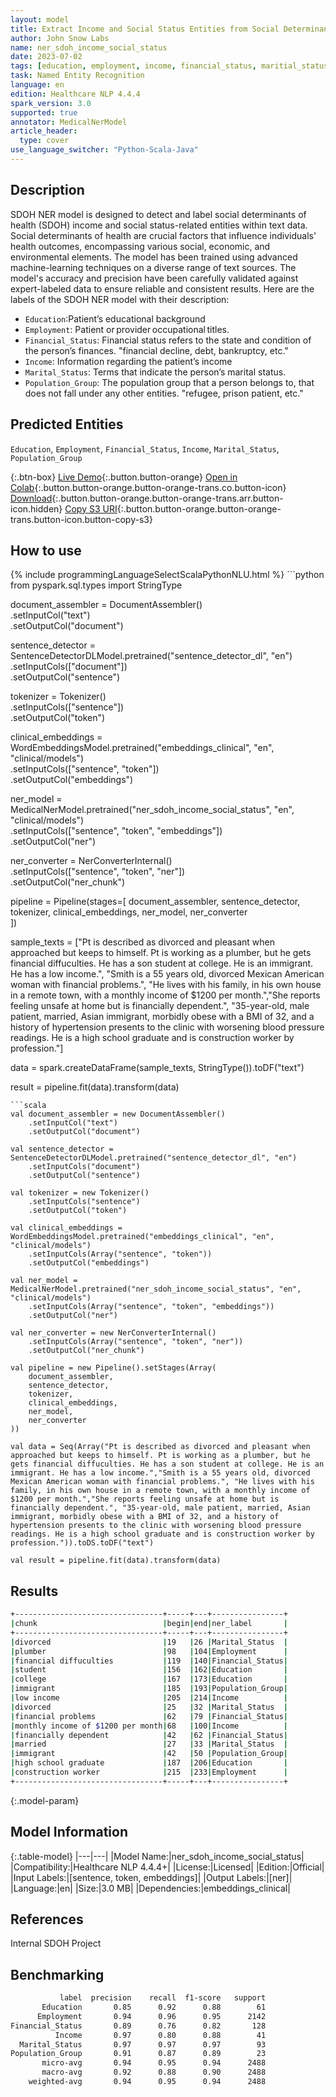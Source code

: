 ```yaml
---
layout: model
title: Extract Income and Social Status Entities from Social Determinants of Health Texts
author: John Snow Labs
name: ner_sdoh_income_social_status
date: 2023-07-02
tags: [education, employment, income, financial_status, maritial_status, sdoh, social_determinants, public_health, en, licensed]
task: Named Entity Recognition
language: en
edition: Healthcare NLP 4.4.4
spark_version: 3.0
supported: true
annotator: MedicalNerModel
article_header:
  type: cover
use_language_switcher: "Python-Scala-Java"
---
```


## Description

SDOH NER model is designed to detect and label social determinants of health (SDOH) income and social status-related entities within text data. Social determinants of health are crucial factors that influence individuals' health outcomes, encompassing various social, economic, and environmental elements. The model has been trained using advanced machine-learning techniques on a diverse range of text sources. The model's accuracy and precision have been carefully validated against expert-labeled data to ensure reliable and consistent results. Here are the labels of the SDOH NER model with their description:

- `Education`:Patient’s educational background
- `Employment`: Patient or provider occupational titles.
- `Financial_Status`: Financial status refers to the state and condition of the person’s finances. "financial decline, debt, bankruptcy, etc."
- `Income`: Information regarding the patient’s income
- `Marital_Status`: Terms that indicate the person’s marital status.
- `Population_Group`: The population group that a person belongs to, that does not fall under any other entities. "refugee, prison patient, etc."

## Predicted Entities

`Education`, `Employment`, `Financial_Status`, `Income`, `Marital_Status`, `Population_Group`

{:.btn-box}
[Live Demo](https://demo.johnsnowlabs.com/healthcare/SDOH/){:.button.button-orange}
[Open in Colab](https://colab.research.google.com/github/JohnSnowLabs/spark-nlp-workshop/blob/master/healthcare-nlp/27.0.Social_Determinant_of_Health_Models.ipynb){:.button.button-orange.button-orange-trans.co.button-icon}
[Download](https://s3.amazonaws.com/auxdata.johnsnowlabs.com/clinical/models/ner_sdoh_income_social_status_en_4.4.4_3.0_1688318884654.zip){:.button.button-orange.button-orange-trans.arr.button-icon.hidden}
[Copy S3 URI](s3://auxdata.johnsnowlabs.com/clinical/models/ner_sdoh_income_social_status_en_4.4.4_3.0_1688318884654.zip){:.button.button-orange.button-orange-trans.button-icon.button-copy-s3}

## How to use



<div class="tabs-box" markdown="1">
{% include programmingLanguageSelectScalaPythonNLU.html %}
```python
from pyspark.sql.types import StringType

document_assembler = DocumentAssembler()\
    .setInputCol("text")\
    .setOutputCol("document")

sentence_detector = SentenceDetectorDLModel.pretrained("sentence_detector_dl", "en")\
    .setInputCols(["document"])\
    .setOutputCol("sentence")

tokenizer = Tokenizer()\
    .setInputCols(["sentence"])\
    .setOutputCol("token")

clinical_embeddings = WordEmbeddingsModel.pretrained("embeddings_clinical", "en", "clinical/models")\
    .setInputCols(["sentence", "token"])\
    .setOutputCol("embeddings")

ner_model = MedicalNerModel.pretrained("ner_sdoh_income_social_status", "en", "clinical/models")\
    .setInputCols(["sentence", "token", "embeddings"])\
    .setOutputCol("ner")

ner_converter = NerConverterInternal()\
    .setInputCols(["sentence", "token", "ner"])\
    .setOutputCol("ner_chunk")

pipeline = Pipeline(stages=[
    document_assembler, 
    sentence_detector,
    tokenizer,
    clinical_embeddings,
    ner_model,
    ner_converter   
    ])

sample_texts = ["Pt is described as divorced and pleasant when approached but keeps to himself. Pt is working as a plumber, but he gets financial diffuculties. He has a son student at college. He is an immigrant. He has a low income.", "Smith is a 55 years old, divorced Mexican American woman with financial problems.", "He lives with his family, in his own house in a remote town, with a monthly income of $1200 per month.","She reports feeling unsafe at home but is financially dependent.", "35-year-old, male patient, married, Asian immigrant, morbidly obese with a BMI of 32, and a history of hypertension presents to the clinic with worsening blood pressure readings. He is a high school graduate and is construction worker by profession."]

data = spark.createDataFrame(sample_texts, StringType()).toDF("text")

result = pipeline.fit(data).transform(data)
```
```scala
val document_assembler = new DocumentAssembler()
    .setInputCol("text")
    .setOutputCol("document")

val sentence_detector = SentenceDetectorDLModel.pretrained("sentence_detector_dl", "en")
    .setInputCols("document")
    .setOutputCol("sentence")

val tokenizer = new Tokenizer()
    .setInputCols("sentence")
    .setOutputCol("token")

val clinical_embeddings = WordEmbeddingsModel.pretrained("embeddings_clinical", "en", "clinical/models")
    .setInputCols(Array("sentence", "token"))
    .setOutputCol("embeddings")

val ner_model = MedicalNerModel.pretrained("ner_sdoh_income_social_status", "en", "clinical/models")
    .setInputCols(Array("sentence", "token", "embeddings"))
    .setOutputCol("ner")

val ner_converter = new NerConverterInternal()
    .setInputCols(Array("sentence", "token", "ner"))
    .setOutputCol("ner_chunk")

val pipeline = new Pipeline().setStages(Array(
    document_assembler, 
    sentence_detector,
    tokenizer,
    clinical_embeddings,
    ner_model,
    ner_converter   
))

val data = Seq(Array("Pt is described as divorced and pleasant when approached but keeps to himself. Pt is working as a plumber, but he gets financial diffuculties. He has a son student at college. He is an immigrant. He has a low income.","Smith is a 55 years old, divorced Mexican American woman with financial problems.", "He lives with his family, in his own house in a remote town, with a monthly income of $1200 per month.","She reports feeling unsafe at home but is financially dependent.", "35-year-old, male patient, married, Asian immigrant, morbidly obese with a BMI of 32, and a history of hypertension presents to the clinic with worsening blood pressure readings. He is a high school graduate and is construction worker by profession.")).toDS.toDF("text")

val result = pipeline.fit(data).transform(data)
```
</div>

## Results

```bash
+---------------------------------+-----+---+----------------+
|chunk                            |begin|end|ner_label       |
+---------------------------------+-----+---+----------------+
|divorced                         |19   |26 |Marital_Status  |
|plumber                          |98   |104|Employment      |
|financial diffuculties           |119  |140|Financial_Status|
|student                          |156  |162|Education       |
|college                          |167  |173|Education       |
|immigrant                        |185  |193|Population_Group|
|low income                       |205  |214|Income          |
|divorced                         |25   |32 |Marital_Status  |
|financial problems               |62   |79 |Financial_Status|
|monthly income of $1200 per month|68   |100|Income          |
|financially dependent            |42   |62 |Financial_Status|
|married                          |27   |33 |Marital_Status  |
|immigrant                        |42   |50 |Population_Group|
|high school graduate             |187  |206|Education       |
|construction worker              |215  |233|Employment      |
+---------------------------------+-----+---+----------------+
```

{:.model-param}
## Model Information

{:.table-model}
|---|---|
|Model Name:|ner_sdoh_income_social_status|
|Compatibility:|Healthcare NLP 4.4.4+|
|License:|Licensed|
|Edition:|Official|
|Input Labels:|[sentence, token, embeddings]|
|Output Labels:|[ner]|
|Language:|en|
|Size:|3.0 MB|
|Dependencies:|embeddings_clinical|

## References

Internal SDOH Project

## Benchmarking

```bash
           label  precision    recall  f1-score   support
       Education       0.85      0.92      0.88        61
      Employment       0.94      0.96      0.95      2142
Financial_Status       0.89      0.76      0.82       128
          Income       0.97      0.80      0.88        41
  Marital_Status       0.97      0.97      0.97        93
Population_Group       0.91      0.87      0.89        23
       micro-avg       0.94      0.95      0.94      2488
       macro-avg       0.92      0.88      0.90      2488
    weighted-avg       0.94      0.95      0.94      2488

```
